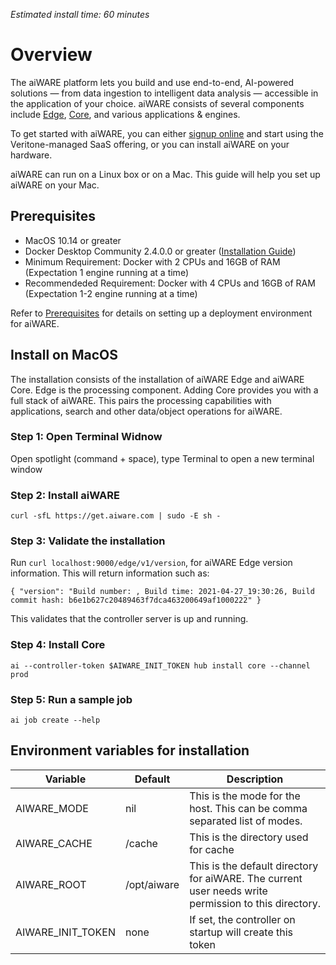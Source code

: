<!-- add estimiated reading, should be an easy step by step. 
Target: Deploy on a Mac. 
Optional: Target environment, Ubuntu, Virtual Box or AWS. Add guides on setting up those machines. --> 
*Estimated install time: 60 minutes*
# Overview
The aiWARE platform lets you build and use end-to-end, AI-powered solutions — from data ingestion to intelligent data analysis — accessible in the application of your choice. aiWARE consists of several components include [Edge](/aiware/aiWARE-in-depth/?id=architectural-overview), [Core](/apis/), and various applications & engines.

To get started with aiWARE, you can either [signup online](https://www.veritone.com/devsignup/) and start using the Veritone-managed SaaS offering, or you can install aiWARE on your hardware.

aiWARE can run on a Linux box or on a Mac. This guide will help you set up aiWARE on your Mac. 

## Prerequisites 
- MacOS 10.14 or greater
- Docker Desktop Community 2.4.0.0 or greater ([Installation Guide](https://docs.docker.com/docker-for-mac/install/))
- Minimum Requirement: Docker with 2 CPUs and 16GB of RAM (Expectation 1 engine running at a time)
- Recommendeded Requirement: Docker with 4 CPUs and 16GB of RAM (Expectation 1-2 engine running at a time)

Refer to [Prerequisites](/aiware/install/prereq) for details on setting up a deployment environment for aiWARE. 

## Install on MacOS
The installation consists of the installation of aiWARE Edge and aiWARE Core. Edge is the processing component. Adding Core provides you with a full stack of aiWARE. This pairs the processing capabilities with applications, search and other data/object operations for aiWARE.
### Step 1: Open Terminal Widnow
Open spotlight (command + space), type Terminal to open a new terminal window
### Step 2: Install aiWARE
```
curl -sfL https://get.aiware.com | sudo -E sh -
```
### Step 3: Validate the installation
Run `curl localhost:9000/edge/v1/version`, for aiWARE Edge version information. This will return information such as:
```
{ "version": "Build number: , Build time: 2021-04-27_19:30:26, Build commit hash: b6e1b627c20489463f7dca463200649af1000222" }
```
This validates that the controller server is up and running. 
### Step 4: Install Core
```
ai --controller-token $AIWARE_INIT_TOKEN hub install core --channel prod
```
### Step 5: Run a sample job
```
ai job create --help
```

## Environment variables for installation
| Variable | Default | Description |
|----------|---------|-------------|
| AIWARE_MODE | nil | This is the mode for the host.  This can be comma separated list of modes.|
| AIWARE_CACHE | /cache | This is the directory used for cache |
| AIWARE_ROOT | /opt/aiware | This is the default directory for aiWARE. The current user needs write permission to this directory. |
| AIWARE_INIT_TOKEN | none | If set, the controller on startup will create this token |

